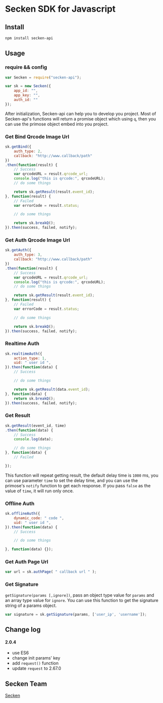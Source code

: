 # Secken SDK for Javascript

## Install
```sh
npm install secken-api
```
## Usage


### require && config

```javascript
var Secken = require("secken-api");

var sk = new Secken({
    app_id: "",
    app_key: "",
    auth_id: ""
});
```
After initialization, Secken-api can help you to develop you project.
Most of Secken-api's functions will return a promise object which using `q`, then you can use the primose object embed into you project.

### Get Bind Qrcode Image Url
```javascript
sk.getBind({
    auth_type: 2,
    callback: "http://www.callback/path"
})
.then(function(result) {
    // Success
    var qrcodeURL = result.qrcode_url;
    console.log("this is qrcode:", qrcodeURL);
    // do some things

    return sk.getResult(result.event_id);
}, function(result) {
    // Failed
    var errorCode = result.status;

    // do some things

    return sk.breakQ();
}).then(success, failed, notify);
```

### Get Auth Qrcode Image Url
```javascript
sk.getAuth({
    auth_type: 3,
    callback: "http://www.callback/path"
})
.then(function(result) {
    // Success
    var qrcodeURL = result.qrcode_url;
    console.log("this is qrcode:", qrcodeURL);
    // do some things

    return sk.getResult(result.event_id);
}, function(result) {
    // Failed
    var errorCode = result.status;

    // do some things

    return sk.breakQ();
}).then(success, failed, notify);
```

### Realtime Auth
```javascript
sk.realtimeAuth({
    action_type: 1,
    uid: " user id ",
}).then(function(data) {
    // Success

    // do some things

    return sk.getResult(data.event_id);
}, function(data) {
    return sk.breakQ();
}).then(success, failed, notify);
```

### Get Result
```javascript
sk.getResult(event_id, time)
.then(function(data) {
    // Success
    console.log(data);

    // do some things
}, function(data) {
    // Failed

});
```
This function will repeat getting result, the default delay time is `1000` ms, you can use parameter `time` to set the delay time, and you can use the primose's `notify` function to get each response.
If you pass `false` as the value of `time`, it will run only once.

### Offline Auth
```javascript
sk.offlineAuth({
    dynamic_code: " code ",
    uid: " user id ",
}).then(function(data) {
    // Success

    // do some things

}, function(data) {});
```

### Get Auth Page Url
```javascript
var url = sk.authPage( " callback url " );
```

### Get Signature
`getSignature(params [,ignore])`, pass an object type value for `params` and an array type value for `ignore`.
You can use this function to get the signature string of a params object.

```javascript
var signature = sk.getSignature(params, ['user_ip', 'username']);
```

## Change log

#### 2.0.4
* use ES6
* change init params' key
* add `request()` function
* update `request` to 2.67.0

## Secken Team
[Secken](https://www.secken.com)

